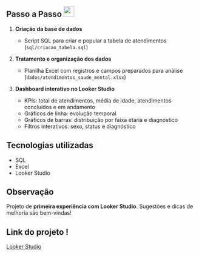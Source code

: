 
## Passo a Passo  <img src="https://media.giphy.com/media/hvRJCLFzcasrR4ia7z/giphy.gif" width="28px" height="28px">

1. **Criação da base de dados**  
   - Script SQL para criar e popular a tabela de atendimentos (`sql/criacao_tabela.sql`)  

2. **Tratamento e organização dos dados**  
   - Planilha Excel com registros e campos preparados para análise (`dados/atendimentos_saude_mental.xlsx`)  

3. **Dashboard interativo no Looker Studio**  
   - KPIs: total de atendimentos, média de idade, atendimentos concluídos e em andamento  
   - Gráficos de linha: evolução temporal  
   - Gráficos de barras: distribuição por faixa etária e diagnóstico  
   - Filtros interativos: sexo, status e diagnóstico  

## Tecnologias utilizadas
- SQL  
- Excel  
- Looker Studio  

## Observação
Projeto de **primeira experiência com Looker Studio**. Sugestões e dicas de melhoria são bem-vindas!

## Link do projeto !
[Looker Studio](https://lookerstudio.google.com/reporting/76635fd8-eadf-4ee3-b562-30ebfcc3e220)

